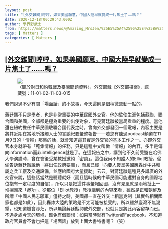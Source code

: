```yaml
---
layout: post
title: "[外交雜聞]哼哼，如果美國願意，中國大陸早就變成一片焦土了……嗎？"
date: 2020-12-18T00:29:43.000Z
author: 學界野武士
from: https://matters.news/@Amazing_MrsJen/%25E5%25A4%2596%25E4%25BA%25A4%25E9%259B%259C%25E8%2581%259E-%25E5%2593%25BC%25E5%2593%25BC-%25E5%25A6%2582%25E6%259E%259C%25E7%25BE%258E%25E5%259C%258B%25E9%25A1%2598%25E6%2584%258F-%25E4%25B8%25AD%25E5%259C%258B%25E5%25A4%25A7%25E9%2599%25B8%25E6%2597%25A9%25E5%25B0%25B1%25E8%25AE%258A%25E6%2588%2590%25E4%25B8%2580%25E7%2589%2587%25E7%2584%25A6%25E5%259C%259F%25E4%25BA%2586-%25E5%2597%258E-bafyreicz2vhlvhyhz64chehxmqbyxx2k6cxavgvninklavvto7lfsr2m3q
tags: [ Matters ]
categories: [ Matters ]
---
```

<!--1608251383000-->
[[外交雜聞]哼哼，如果美國願意，中國大陸早就變成一片焦土了……嗎？](https://matters.news/@Amazing_MrsJen/%25E5%25A4%2596%25E4%25BA%25A4%25E9%259B%259C%25E8%2581%259E-%25E5%2593%25BC%25E5%2593%25BC-%25E5%25A6%2582%25E6%259E%259C%25E7%25BE%258E%25E5%259C%258B%25E9%25A1%2598%25E6%2584%258F-%25E4%25B8%25AD%25E5%259C%258B%25E5%25A4%25A7%25E9%2599%25B8%25E6%2597%25A9%25E5%25B0%25B1%25E8%25AE%258A%25E6%2588%2590%25E4%25B8%2580%25E7%2589%2587%25E7%2584%25A6%25E5%259C%259F%25E4%25BA%2586-%25E5%2597%258E-bafyreicz2vhlvhyhz64chehxmqbyxx2k6cxavgvninklavvto7lfsr2m3q)
------

<div>
<figure class="image">      <picture>        <source type="image/webp" media="(min-width: 768px)" srcset="https://assets.matters.news/processed/1080w/embed/236022dc-c1c5-42d1-a690-5858c56ed2b0.webp" onerror="this.srcset='https://assets.matters.news/embed/236022dc-c1c5-42d1-a690-5858c56ed2b0.jpeg'">        <source media="(min-width: 768px)" srcset="https://assets.matters.news/processed/1080w/embed/236022dc-c1c5-42d1-a690-5858c56ed2b0.jpeg" onerror="this.srcset='https://assets.matters.news/embed/236022dc-c1c5-42d1-a690-5858c56ed2b0.jpeg'">        <source type="image/webp" srcset="https://assets.matters.news/processed/540w/embed/236022dc-c1c5-42d1-a690-5858c56ed2b0.webp">        <img src="https://assets.matters.news/embed/236022dc-c1c5-42d1-a690-5858c56ed2b0.jpeg" srcset="https://assets.matters.news/processed/540w/embed/236022dc-c1c5-42d1-a690-5858c56ed2b0.jpeg" loading="lazy" referrerpolicy="no-referrer">      </picture>    <figcaption><span>〈關於對日和約韓戰及臺灣問題資料〉，外交部藏《外交部檔案》，館藏號：11-01-02-11-03-015</span></figcaption></figure><p>我們說過不少有關「場面話」的小故事，今天這則是個稍微聳動一點的。</p><p>蔣廷黻不只是學者，也是非常重要的中華民國外交官。他的駐使生涯包括蘇聯、聯合國和美國，全部都是極為重要的出使對象，可見蔣廷黻被當局看重的程度。當他還在紐約擔任中華民國駐聯合國代表之時，曾向外交部發回一個電報，內容主要是將其近期在當地所接觸人士的言談紀要彙整報告——若您有聽過podcast頻道在11月9日的「情報」那集的話，就會知道這其實是外交官的基本工作之一。亦即外交官本身就帶有「蒐集情報」的任務，只是這種中文叫做「情報」的內容，多半是偏向information而非intelligence就是了。在這報告之中，講到他不久前受邀在哈佛大學演講時，曾在會後受某教授邀約「密談」。這位我尚不知誰人的Elliot教授，偷偷告訴蔣廷黻說他「將出任政府要職」，而且已經「向要人簽呈美國應轟炸中共轄屬之兵工廠及交通設備，並應給國府大量援助」云云。對蔣廷黻這種見多識廣的外交官來說，這些話當然是聽聽就好（而且這時候的中華民國可能還對自身的國際地位抱有一定程度的自信），所以只是把這件事彙報回國，沒有見風就是雨地扯上一堆揣測來「邀功」。從那位「Elliot教授」教授講到的內容來看，雖然是正和朝鮮及所謂「中國人民志願軍」僵持之時，美國卻一直在外交上相當克制（其實各相關國家也都是如此），因此轟炸大陸的策略是不太可能被接受的。所以雖然臺灣不無渴望，也知道機會渺茫，所以無論蔣廷黻抑或外交部，也就只是將此內容留存而已。不過身處今天的環境，難免有個聯想：如果當時就有Twitter或Facebook，不知道政府官員會不會也把這「場面話」放到上面大書特書呢？（笑）</p>
</div>
